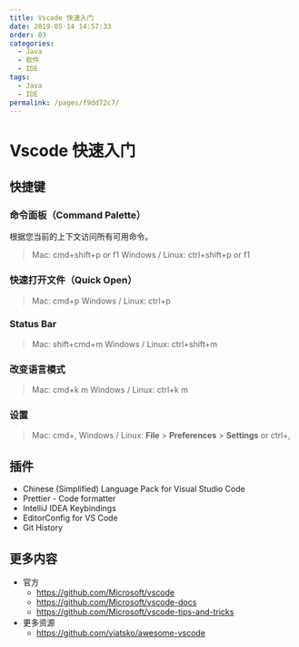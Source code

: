 ```yaml
---
title: Vscode 快速入门
date: 2019-05-14 14:57:33
order: 03
categories:
  - Java
  - 软件
  - IDE
tags:
  - Java
  - IDE
permalink: /pages/f9dd72c7/
---
```


# Vscode 快速入门

## 快捷键

### 命令面板（Command Palette）

根据您当前的上下文访问所有可用命令。

> Mac: cmd+shift+p or f1
> Windows / Linux: ctrl+shift+p or f1

### 快速打开文件（Quick Open）

> Mac: cmd+p
> Windows / Linux: ctrl+p

### Status Bar

> Mac: shift+cmd+m
> Windows / Linux: ctrl+shift+m

### 改变语言模式

> Mac: cmd+k m
> Windows / Linux: ctrl+k m

### 设置

> Mac: cmd+,
> Windows / Linux: **File** > **Preferences** > **Settings** or ctrl+,

## 插件

- Chinese (Simplified) Language Pack for Visual Studio Code
- Prettier - Code formatter
- IntelliJ IDEA Keybindings
- EditorConfig for VS Code
- Git History

## 更多内容

- 官方
  - https://github.com/Microsoft/vscode
  - https://github.com/Microsoft/vscode-docs
  - https://github.com/Microsoft/vscode-tips-and-tricks
- 更多资源
  - https://github.com/viatsko/awesome-vscode